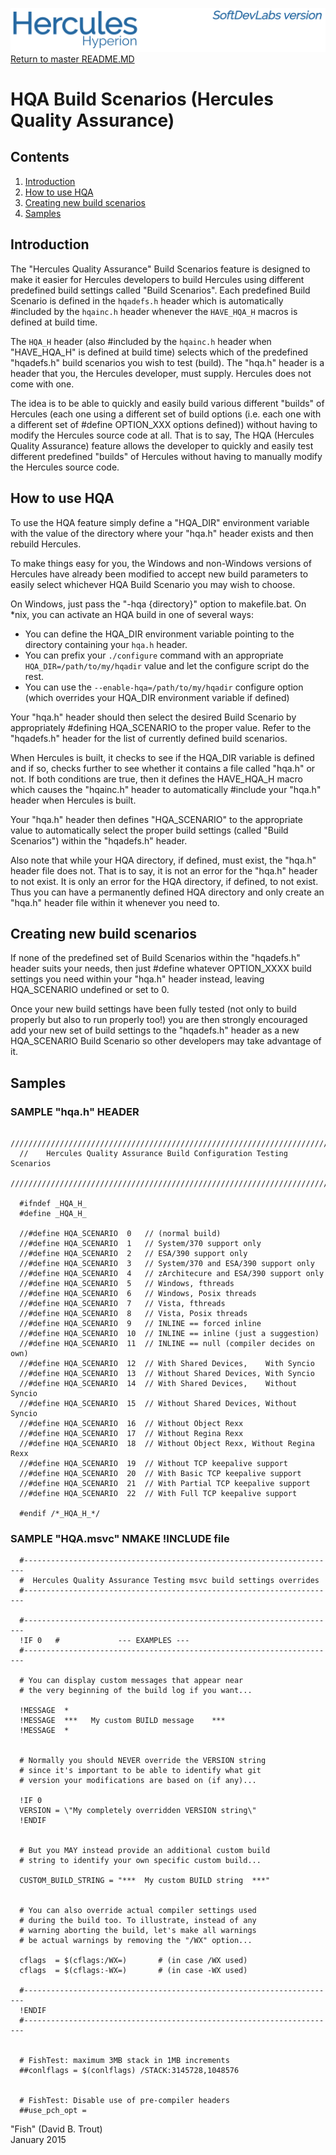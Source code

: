 ![test image](images/image_header_herculeshyperionSDL.png)
[Return to master README.MD](/README.md)

# HQA Build Scenarios (Hercules Quality Assurance)
## Contents
1. [Introduction](#Introduction)
2. [How to use HQA](#How-to-use-HQA)
3. [Creating new build scenarios](#Creating-new-build-scenarios)
4. [Samples](#Samples)
## Introduction

The "Hercules Quality Assurance" Build Scenarios feature is designed to make it easier for Hercules developers to build Hercules using different predefined build settings called "Build Scenarios". Each predefined Build Scenario is defined in the `hqadefs.h` header which is automatically #included by the `hqainc.h` header whenever the `HAVE_HQA_H` macros is defined at build time.

The `HQA_H` header (also #included by the `hqainc.h` header when "HAVE_HQA_H" is defined at build time) selects which of the predefined "hqadefs.h" build scenarios you wish to test (build). The "hqa.h" header is a header that you, the Hercules developer, must supply. Hercules does not come with one.

The idea is to be able to quickly and easily build various different "builds" of Hercules (each one using a different set of build options (i.e. each one with a different set of #define OPTION_XXX options defined)) without having to modify the Hercules source code at all. That is to say, The HQA (Hercules Quality Assurance) feature allows the developer to quickly and easily test different predefined "builds" of Hercules without having to manually modify the Hercules source code.

## How to use HQA
To use the HQA feature simply define a "HQA_DIR" environment variable with the value of the directory where your "hqa.h" header exists and then rebuild Hercules.

To make things easy for you, the Windows and non-Windows versions of Hercules have already been modified to accept new build parameters to easily select whichever HQA Build Scenario you may wish to choose.

On Windows, just pass the "-hqa {directory}" option to makefile.bat. On *nix, you can activate an HQA build in one of several ways:
  -  You can define the HQA_DIR environment variable pointing to the directory containing your `hqa.h` header.
  -  You can prefix your `./configure` command with an appropriate `HQA_DIR=/path/to/my/hqadir` value and let the configure script do the rest.
  -  You can use the `--enable-hqa=/path/to/my/hqadir` configure option (which overrides your HQA_DIR environment variable if defined)

Your "hqa.h" header should then select the desired Build Scenario by appropriately #defining HQA_SCENARIO to the proper value. Refer to the "hqadefs.h" header for the list of currently defined build scenarios.

When Hercules is built, it checks to see if the HQA_DIR variable is defined and if so, checks further to see whether it contains a file called "hqa.h" or not. If both conditions are true, then it defines the HAVE_HQA_H macro which causes the "hqainc.h" header to automatically #include your "hqa.h" header when Hercules is built.

Your "hqa.h" header then defines "HQA_SCENARIO" to the appropriate value to automatically select the proper build settings (called "Build Scenarios") within the "hqadefs.h" header.

Also note that while your HQA directory, if defined, must exist, the "hqa.h" header file does not. That is to say, it is not an error for the "hqa.h" header to not exist. It is only an error for the HQA directory, if defined, to not exist. Thus you can have a permanently defined HQA directory and only create an "hqa.h" header file within it whenever you need to.

## Creating new build scenarios
If none of the predefined set of Build Scenarios within the "hqadefs.h" header suits your needs, then just #define whatever OPTION_XXXX build settings you need within your "hqa.h" header instead, leaving HQA_SCENARIO undefined or set to 0.

Once your new build settings have been fully tested (not only to build properly but also to run properly too!) you are then strongly encouraged add your new set of build settings to the "hqadefs.h" header as a new HQA_SCENARIO Build Scenario so other developers may take advantage of it.

## Samples
### SAMPLE "hqa.h" HEADER
```
  ////////////////////////////////////////////////////////////////////////////
  //    Hercules Quality Assurance Build Configuration Testing Scenarios
  ////////////////////////////////////////////////////////////////////////////

  #ifndef _HQA_H_
  #define _HQA_H_

  //#define HQA_SCENARIO  0   // (normal build)
  //#define HQA_SCENARIO  1   // System/370 support only
  //#define HQA_SCENARIO  2   // ESA/390 support only
  //#define HQA_SCENARIO  3   // System/370 and ESA/390 support only
  //#define HQA_SCENARIO  4   // zArchitecure and ESA/390 support only
  //#define HQA_SCENARIO  5   // Windows, fthreads
  //#define HQA_SCENARIO  6   // Windows, Posix threads
  //#define HQA_SCENARIO  7   // Vista, fthreads
  //#define HQA_SCENARIO  8   // Vista, Posix threads
  //#define HQA_SCENARIO  9   // INLINE == forced inline
  //#define HQA_SCENARIO  10  // INLINE == inline (just a suggestion)
  //#define HQA_SCENARIO  11  // INLINE == null (compiler decides on own)
  //#define HQA_SCENARIO  12  // With Shared Devices,    With Syncio
  //#define HQA_SCENARIO  13  // Without Shared Devices, With Syncio
  //#define HQA_SCENARIO  14  // With Shared Devices,    Without Syncio
  //#define HQA_SCENARIO  15  // Without Shared Devices, Without Syncio
  //#define HQA_SCENARIO  16  // Without Object Rexx
  //#define HQA_SCENARIO  17  // Without Regina Rexx
  //#define HQA_SCENARIO  18  // Without Object Rexx, Without Regina Rexx
  //#define HQA_SCENARIO  19  // Without TCP keepalive support
  //#define HQA_SCENARIO  20  // With Basic TCP keepalive support
  //#define HQA_SCENARIO  21  // With Partial TCP keepalive support
  //#define HQA_SCENARIO  22  // With Full TCP keepalive support

  #endif /*_HQA_H_*/
```


### SAMPLE "HQA.msvc" NMAKE !INCLUDE file

```
  #----------------------------------------------------------------------
  #  Hercules Quality Assurance Testing msvc build settings overrides
  #----------------------------------------------------------------------

  #----------------------------------------------------------------------
  !IF 0   #             --- EXAMPLES ---
  #----------------------------------------------------------------------

  # You can display custom messages that appear near
  # the very beginning of the build log if you want...

  !MESSAGE  *
  !MESSAGE  ***   My custom BUILD message    ***
  !MESSAGE  *


  # Normally you should NEVER override the VERSION string
  # since it's important to be able to identify what git
  # version your modifications are based on (if any)...

  !IF 0
  VERSION = \"My completely overridden VERSION string\"
  !ENDIF


  # But you MAY instead provide an additional custom build
  # string to identify your own specific custom build...

  CUSTOM_BUILD_STRING = "***  My custom BUILD string  ***"


  # You can also override actual compiler settings used
  # during the build too. To illustrate, instead of any
  # warning aborting the build, let's make all warnings
  # be actual warnings by removing the "/WX" option...

  cflags  = $(cflags:/WX=)       # (in case /WX used)
  cflags  = $(cflags:-WX=)       # (in case -WX used)

  #----------------------------------------------------------------------
  !ENDIF
  #----------------------------------------------------------------------


  # FishTest: maximum 3MB stack in 1MB increments
  ##conlflags = $(conlflags) /STACK:3145728,1048576


  # FishTest: Disable use of pre-compiler headers
  ##use_pch_opt =

```

"Fish" (David B. Trout)  
January 2015
